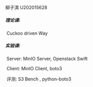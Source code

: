 柳子淇	U202015628

##### 理论课: 

​	Cuckoo driven Way

##### 实验课:

​	Server:	MinIO Server,  Openstack Swift

​	Client: 	MinIO Client,   boto3

​	评测: 	  S3 Bench , python-boto3

